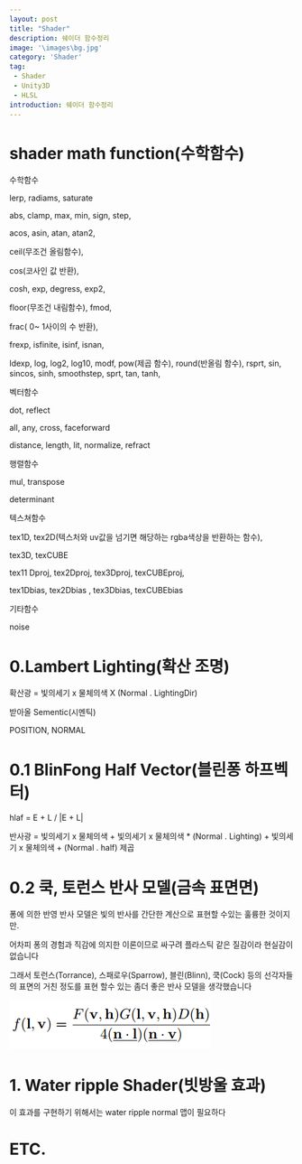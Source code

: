 ```yaml
---
layout: post
title: "Shader"
description: 쉐이더 함수정리
image: '\images\bg.jpg'
category: 'Shader'
tag:
 - Shader
 - Unity3D
 - HLSL
introduction: 쉐이더 함수정리
---
```




#  shader math function(수학함수)

수학함수

lerp, radiams, saturate



abs, clamp, max, min, sign, step,



acos, asin, atan, atan2, 

ceil(무조건 올림함수), 

cos(코사인 값 반환),

cosh, exp, degress, exp2, 

floor(무조건 내림함수), fmod, 

frac( 0~ 1사이의 수 반환), 

frexp, isfinite, isinf, isnan,

ldexp, log, log2, log10, modf, pow(제곱 함수), round(반올림 함수), rsprt, sin, sincos, sinh, smoothstep, sprt, tan, tanh,



벡터함수

dot, reflect

all, any, cross, faceforward

distance, length, lit, normalize, refract



행렬함수

mul, transpose

determinant



텍스쳐함수

tex1D, tex2D(텍스처와 uv값을 넘기면 해당하는 rgba색상을 반환하는 함수), 

tex3D, texCUBE 

tex11 Dproj, tex2Dproj, tex3Dproj, texCUBEproj,

tex1Dbias, tex2Dbias , tex3Dbias, texCUBEbias



기타함수

noise

# 0.Lambert Lighting(확산 조명)

 확산광 = 빛의세기 x 물체의색 X (Normal . LightingDir)

받아올 Sementic(시멘틱) 

POSITION, NORMAL

# 0.1 BlinFong Half Vector(블린퐁 하프벡터)

 hlaf = E + L / |E + L|

반사광 = 빛의세기 x 물체의색 + 빛의세기 x 물체의색 * (Normal . Lighting) + 빛의세기 x 물체의색 + (Normal . half) 제곱 

# 0.2 쿡, 토런스 반사 모델(금속 표면면)

퐁에 의한 반영 반사 모델은 빛의 반사를 간단한 계산으로 표현할 수있는 훌륭한 것이지만.

어차피 퐁의 경험과 직감에 의지한 이론이므로 싸구려 플라스틱 같은 질감이라 현실감이 없습니다

그래서 토런스(Torrance),  스패로우(Sparrow), 블린(Blinn), 쿡(Cock) 등의 선각자들의 표면의 거친 정도를 표현 할수 있는 좀더 좋은 반사 모델을 생각했습니다

![](\images\CookTorrance.png)

# 1. Water ripple Shader(빗방울 효과)

이 효과를 구현하기 위해서는 water ripple normal 맵이 필요하다

# ETC.



